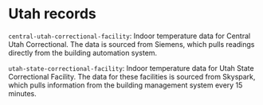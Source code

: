 # Utah records


`central-utah-correctional-facility`: Indoor temperature data for Central Utah Correctional. The data is sourced from Siemens, which pulls readings directly from the building automation system.

`utah-state-correctional-facility`: Indoor temperature data for Utah State Correctional Facility. The data for these facilities is sourced from Skyspark, which pulls information from the building management system every 15 minutes. 